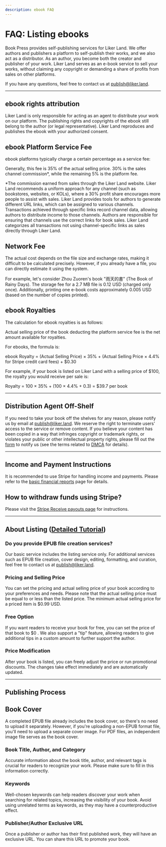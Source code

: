 ```yaml
---
description: ebook FAQ
---
```


# FAQ: Listing ebooks

Book Press provides self-publishing services for Liker Land. We offer authors and publishers a platform to self-publish their works, and we also act as a distributor. As an author, you become both the creator and publisher of your work. Liker Land serves as an e-book service to sell your works, without claiming any copyright or demanding a share of profits from sales on other platforms.

If you have any questions, feel free to contact us at [publish@liker.land](mailto:publish@liker.land).

***

## ebook rights attribution

Liker Land is only responsible for acting as an agent to distribute your work on our platform. The publishing rights and copyrights of the ebook still belong to the author (or legal representative). Liker Land reproduces and publishes the ebook with your authorized consent.

## ebook Platform Service Fee

ebook platforms typically charge a certain percentage as a service fee:

Generally, this fee is 35% of the actual selling price. 30% is the sales channel commission\*, while the remaining 5% is the platform fee.

\*The commission earned from sales through the Liker Land website. Liker Land recommends a uniform approach for any channel (such as bookstores, websites, or KOLs), where a 30% profit share encourages more people to assist with sales. Liker Land provides tools for authors to generate different URL links, which can be assigned to various channels. Transactions achieved through specific links record channel data, allowing authors to distribute income to those channels. Authors are responsible for ensuring that channels use the correct links for book sales. Liker Land categorizes all transactions not using channel-specific links as sales directly through Liker Land.

## Network Fee

The actual cost depends on the file size and exchange rates, making it difficult to be calculated precisely. However, if you already have a file, you can directly estimate it using the system.

For example, let's consider Zhou Zuoren's book "雨天的書" (The Book of Rainy Days). The storage fee for a 2.7 MB file is 0.12 USD (charged only once). Additionally, printing one e-book costs approximately 0.005 USD (based on the number of copies printed).

## ebook Royalties

The calculation for ebook royalties is as follows:

Actual selling price of the book deducting the platform service fee is the net amount available for royalties.

For ebooks, the formula is:

ebook Royalty = (Actual Selling Price) × 35% + (Actual Selling Price × 4.4% for Stripe credit card fees) + $0.30

For example, if your book is listed on Liker Land with a selling price of $100, the royalty you would receive per sale is:

Royalty = 100 × 35% + (100 × 4.4% + 0.3) = $39.7 per book

***

## Distribution Agent Off-Shelf

If you need to take your book off the shelves for any reason, please notify us by email at [publish@liker.land](mailto:publish@liker.land). We reserve the right to terminate users' access to the service or remove content. If you believe your content has been copied in a way that infringes copyright or trademark rights, or violates your public or other intellectual property rights, please fill out the [form](https://docs.google.com/forms/d/e/1FAIpQLSfdFQH3TqY8US2TEkaJCMj4b5xgZamdvEC1YVwKadUX\_qORaA/viewform) to notify us (see the terms related to [DMCA](https://likecoin.notion.site/liker-land-Terms-of-Service-dfcc13cf114e4fbc809c25559ce1d0e8) for details).

***

## Income and Payment Instructions

It is recommended to use Stripe for handling income and payments. Please refer to the [basic financial reports](https://docs.stripe.com/reports) page for details.

## How to withdraw funds using Stripe?

Please visit the [Stripe Receive payouts page](https://docs.stripe.com/payouts) for instructions.

***

## About Listing ([Detailed Tutorial](./))

### Do you provide EPUB file creation services?

Our basic service includes the listing service only. For additional services such as EPUB file creation, cover design, editing, formatting, and curation, feel free to contact us at [publish@liker.land](mailto:publish@liker.land).

### Pricing and Selling Price

You can set the pricing and actual selling price of your book according to your preferences and needs. Please note that the actual selling price must be equal to or less than the listed price. The minimum actual selling price for a priced item is $0.99 USD.

### Free Option

If you want readers to receive your book for free, you can set the price of that book to $0 . We also support a "tip" feature, allowing readers to give additional tips in a custom amount to further support the author.

### Price Modification

After your book is listed, you can freely adjust the price or run promotional discounts. The changes take effect immediately and are automatically updated.

***

## Publishing Process

## Book Cover

A completed EPUB file already includes the book cover, so there's no need to upload it separately. However, if you're uploading a non-EPUB format file, you'll need to upload a separate cover image. For PDF files, an independent image file serves as the book cover.

### Book Title, Author, and Category

Accurate information about the book title, author, and relevant tags is crucial for readers to recognize your work. Please make sure to fill in this information correctly.

### Keywords

Well-chosen keywords can help readers discover your work when searching for related topics, increasing the visibility of your book. Avoid using unrelated terms as keywords, as they may have a counterproductive effect.

### Publisher/Author Exclusive URL

Once a publisher or author has their first published work, they will have an exclusive URL. You can share this URL to promote your book.
